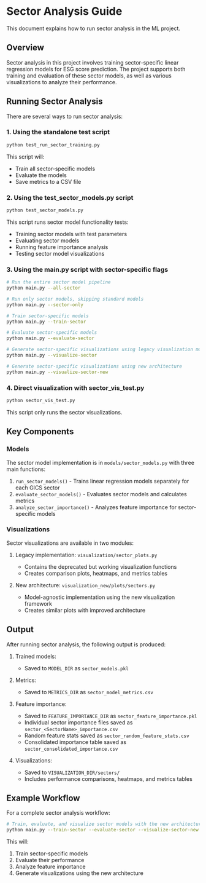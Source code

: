 # Sector Analysis Guide

This document explains how to run sector analysis in the ML project.

## Overview

Sector analysis in this project involves training sector-specific linear regression models for ESG score prediction. The project supports both training and evaluation of these sector models, as well as various visualizations to analyze their performance.

## Running Sector Analysis

There are several ways to run sector analysis:

### 1. Using the standalone test script

```bash
python test_run_sector_training.py
```

This script will:
- Train all sector-specific models
- Evaluate the models
- Save metrics to a CSV file

### 2. Using the test_sector_models.py script

```bash
python test_sector_models.py
```

This script runs sector model functionality tests:
- Training sector models with test parameters
- Evaluating sector models
- Running feature importance analysis
- Testing sector model visualizations

### 3. Using the main.py script with sector-specific flags

```bash
# Run the entire sector model pipeline
python main.py --all-sector

# Run only sector models, skipping standard models
python main.py --sector-only

# Train sector-specific models
python main.py --train-sector

# Evaluate sector-specific models
python main.py --evaluate-sector

# Generate sector-specific visualizations using legacy visualization module
python main.py --visualize-sector

# Generate sector-specific visualizations using new architecture
python main.py --visualize-sector-new
```

### 4. Direct visualization with sector_vis_test.py

```bash
python sector_vis_test.py
```

This script only runs the sector visualizations.

## Key Components

### Models

The sector model implementation is in `models/sector_models.py` with three main functions:

1. `run_sector_models()` - Trains linear regression models separately for each GICS sector
2. `evaluate_sector_models()` - Evaluates sector models and calculates metrics
3. `analyze_sector_importance()` - Analyzes feature importance for sector-specific models

### Visualizations

Sector visualizations are available in two modules:

1. Legacy implementation: `visualization/sector_plots.py`
   - Contains the deprecated but working visualization functions
   - Creates comparison plots, heatmaps, and metrics tables

2. New architecture: `visualization_new/plots/sectors.py`
   - Model-agnostic implementation using the new visualization framework
   - Creates similar plots with improved architecture

## Output

After running sector analysis, the following output is produced:

1. Trained models:
   - Saved to `MODEL_DIR` as `sector_models.pkl`

2. Metrics:
   - Saved to `METRICS_DIR` as `sector_model_metrics.csv`

3. Feature importance:
   - Saved to `FEATURE_IMPORTANCE_DIR` as `sector_feature_importance.pkl`
   - Individual sector importance files saved as `sector_<SectorName>_importance.csv`
   - Random feature stats saved as `sector_random_feature_stats.csv`
   - Consolidated importance table saved as `sector_consolidated_importance.csv`

4. Visualizations:
   - Saved to `VISUALIZATION_DIR/sectors/`
   - Includes performance comparisons, heatmaps, and metrics tables

## Example Workflow

For a complete sector analysis workflow:

```bash
# Train, evaluate, and visualize sector models with the new architecture
python main.py --train-sector --evaluate-sector --visualize-sector-new
```

This will:
1. Train sector-specific models
2. Evaluate their performance
3. Analyze feature importance
4. Generate visualizations using the new architecture